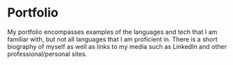 # Portfolio

My portfolio encompasses examples of the languages and tech that I am familiar with, but not all languages that I am proficient in.
There is a short biography of myself as well as links to my media such as LinkedIn and other professional/personal sites.

